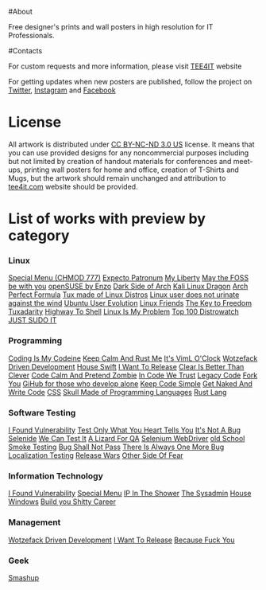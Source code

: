 #About

Free designer's prints and wall posters in high resolution for IT Professionals.

#Contacts

For custom requests and more information, please visit [TEE4IT](HTTPS://TEE4IT.COM) website

For getting updates when new posters are published, follow the project on [Twitter](https://twitter.com/tee4it), [Instagram](https://www.instagram.com/tee4it/) and [Facebook](https://www.facebook.com/Tee4it-187646978350800/)

# License

All artwork is distributed under [CC BY-NC-ND 3.0 US](https://creativecommons.org/licenses/by-nc-nd/3.0/us/) license. It means that you can use provided designs for any noncommercial purposes including but not limited by creation of handout materials for conferences and meet-ups, printing wall posters for home and office, creation of T-Shirts and Mugs, but the artwork should remain unchanged and attribution to [tee4it.com](https://tee4it.com) website should be provided.

# List of works with preview by category

### Linux
[Special Menu (CHMOD 777)](https://tee4it.com/linux/chmod-777/)
[Expecto Patronum](https://tee4it.com/linux/expecto-patronum/)
[My Liberty](https://tee4it.com/linux/my-liberty/)
[May the FOSS be with you](https://tee4it.com/linux/may-the-foss-be-with-you/)
[openSUSE by Enzo](https://tee4it.com/linux/opensuse/)
[Dark Side of Arch](https://tee4it.com/linux/dark-side-of-arch/)
[Kali Linux Dragon](https://tee4it.com/linux/kali-linux/)
[Arch Perfect Formula](https://tee4it.com/linux/arch-linux-formula/)
[Tux made of Linux Distros](https://tee4it.com/linux/tux-made-of-linux-distros/)
[Linux user does not urinate against the wind](https://tee4it.com/linux/linux-usufructuarius-non-contraventum-mingit/)
[Ubuntu User Evolution](https://tee4it.com/linux/ubuntu-user-evolution/)
[Linux Friends](https://tee4it.com/linux/linux-friends/)
[The Key to Freedom](https://tee4it.com/linux/linux-is-the-key-to-freedom/)
[Tuxadarity](https://tee4it.com/linux/tuxadarity/)
[Highway To Shell](https://tee4it.com/linux/highway-to-shell/)
[Linux Is My Problem](https://tee4it.com/linux/linux-is-my-problem/)
[Top 100 Distrowatch](https://tee4it.com/linux/distrowatch-top-100-linux-distros/)
[JUST SUDO IT](https://tee4it.com/linux/linux-just-sudo-it/)

### Programming
[Coding Is My Codeine](https://tee4it.com/software-development/coding-is-my-codeine/)
[Keep Calm And Rust Me](https://tee4it.com/software-development/keep-calm-and-rust-me/)
[It's VimL O'Clock](https://tee4it.com/software-development/viml/)
[Wotzefack Driven Development](https://tee4it.com/software-development/wotzefack-driven-development/)
[House Swift](https://tee4it.com/software-development/house-swift/)
[I Want To Release](https://tee4it.com/software-development/i-want-to-release/)
[Clear Is Better Than Clever](https://tee4it.com/software-development/clear-is-better-than-clever/)
[Code Calm And Pretend Zombie](https://tee4it.com/software-development/code-calm-and-pretend-zombie/)
[In Code We Trust](https://tee4it.com/software-development/in-code-we-trust/)
[Legacy Code](https://tee4it.com/software-development/legacy-code/)
[Fork You](https://tee4it.com/software-development/fork-you/)
[GiHub for those who develop alone](https://tee4it.com/software-development/github-for-those-who-develop-alone/)
[Keep Code Simple](https://tee4it.com/software-development/simply-keep-code-simple/)
[Get Naked And Write Code](https://tee4it.com/software-development/get-naked-and-write-code/)
[CSS](https://tee4it.com/software-development/css/)
[Skull Made of Programming Languages](https://tee4it.com/software-development/skull-made-of-programming-languages/)
[Rust Lang](https://tee4it.com/software-development/rust-programming/)

### Software Testing
[I Found Vulnerability](https://tee4it.com/software-testing/i-found-vulnerability/)
[Test Only What You Heart Tells You](https://tee4it.com/software-testing/test-with-your-heart/)
[It's Not A Bug](https://tee4it.com/software-testing/its-not-a-bug/)
[Selenide](https://tee4it.com/software-testing/selenide/)
[We Can Test It](https://tee4it.com/software-testing/we-can-test-it/)
[A Lizard For QA](https://tee4it.com/software-testing/sfdeljknesv-beers-for-qa-engineer/)
[Selenium WebDriver](https://tee4it.com/software-testing/selenium-webdriver/)
[old School Smoke Testing](https://tee4it.com/software-testing/old-school-smoke-testing/)
[Bug Shall Not Pass](https://tee4it.com/software-testing/bug-shall-not-pass/)
[There Is Always One More Bug](https://tee4it.com/software-testing/there-is-always-one-more-bug/)
[Localization Testing](https://tee4it.com/software-testing/keep-calm-and-test-localization/)
[Release Wars](https://tee4it.com/software-testing/release-wars/)
[Other Side Of Fear](https://tee4it.com/software-testing/most-critical-bugs-are-on-the-other-side-of-fear/)

### Information Technology
[I Found Vulnerability](https://tee4it.com/software-testing/i-found-vulnerability/)
[Special Menu](https://tee4it.com/linux/chmod-777/)
[IP In The Shower](https://tee4it.com/information-technology/ip-in-the-shower/)
[The Sysadmin](https://tee4it.com/information-technology/the-sysadmin/)
[House Windows](https://tee4it.com/information-technology/house-windows/)
[Build you Shitty Career](https://tee4it.com/information-technology/build-your-shitty-career/)

### Management
[Wotzefack Driven Development](https://tee4it.com/category/project-management/)
[I Want To Release](https://tee4it.com/software-development/i-want-to-release/)
[Because Fuck You](https://tee4it.com/project-management/because-fuck-you-thats-why/)

### Geek
[Smashup](https://tee4it.com/geek/modern-emotions/)
